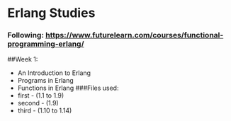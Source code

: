 # Erlang Studies
### Following: https://www.futurelearn.com/courses/functional-programming-erlang/

##Week 1:
* An Introduction to Erlang
* Programs in Erlang
* Functions in Erlang
###Files used:
* first - (1.1 to 1.9)
* second - (1.9)
* third - (1.10 to 1.14)
